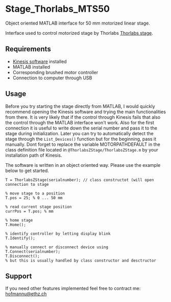 # Stage_Thorlabs_MTS50
Object oriented MATLAB interface for 50 mm motorized linear stage.

Interface used to control motorized stage by Thorlabs [Thorlabs stage](https://www.thorlabs.com/newgrouppage9.cfm?objectgroup_id=3002).

## Requirements

*  [Kinesis software](https://www.thorlabs.com/software_pages/ViewSoftwarePage.cfm?Code=Motion_Control) installed
*  MATLAB installed
*  Corresponding brushed motor controller
*  Connection to computer through USB

## Usage

Before you try starting the stage directly from MATLAB, I would quickly recommend opening the Kinesis software and trying the main functionalities from there. It is very likely that if the control through Kinesis fails that also the control through the MATLAB interface won't work. Also for the first connection it is useful to write down the serial number and pass it to the stage during initialization. Later you can try to automatically detect the stage through the `List_Devices()` function but for the beginning, pass it manually. Dont forget to replace the variable MOTORPATHDEFAULT in the class definition file located in `@ThorlabsZStage/ThorlabsZStage.m` by your installation path of Kinesis.

The software is written in an object oriented way. Please use the example below to get started.

```
T = ThorlabsZStage(serialnumber); // class constructot (will open connection to stage

% move stage to a position
T.pos = 25; % 0 ... 50 mm

% read current stage position
currPos = T.pos; % mm

% home stage
T.Home();

% identify controller by letting display blink
T.Identify();

% manually connect or disconnect device using
T.Connect(serialnumber);
T.Disconnect();
% but this is usually handled by class constructor and desctructor
```


## Support

If you need other features implemented feel free to contract me: hofmannu@ethz.ch
